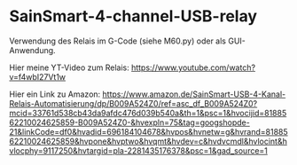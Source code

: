 # SainSmart-4-channel-USB-relay
Verwendung des Relais im G-Code (siehe M60.py) oder als
GUI-Anwendung.

Hier meine YT-Video zum Relais:
https://www.youtube.com/watch?v=f4wbI27Vt1w

Hier ein Link zu Amazon:
https://www.amazon.de/SainSmart-USB-4-Kanal-Relais-Automatisierung/dp/B009A524Z0/ref=asc_df_B009A524Z0?mcid=33761d538cb43da9afdc476d039b540a&th=1&psc=1&hvocijid=8188562210024625859-B009A524Z0-&hvexpln=75&tag=googshopde-21&linkCode=df0&hvadid=696184104678&hvpos&hvnetw=g&hvrand=8188562210024625859&hvpone&hvptwo&hvqmt&hvdev=c&hvdvcmdl&hvlocint&hvlocphy=9117250&hvtargid=pla-2281435176378&psc=1&gad_source=1
